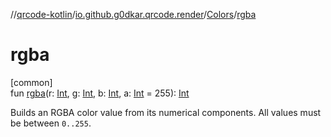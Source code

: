 //[qrcode-kotlin](../../../index.md)/[io.github.g0dkar.qrcode.render](../index.md)/[Colors](index.md)/[rgba](rgba.md)

# rgba

[common]\
fun [rgba](rgba.md)(r: [Int](https://kotlinlang.org/api/latest/jvm/stdlib/kotlin/-int/index.html), g: [Int](https://kotlinlang.org/api/latest/jvm/stdlib/kotlin/-int/index.html), b: [Int](https://kotlinlang.org/api/latest/jvm/stdlib/kotlin/-int/index.html), a: [Int](https://kotlinlang.org/api/latest/jvm/stdlib/kotlin/-int/index.html) = 255): [Int](https://kotlinlang.org/api/latest/jvm/stdlib/kotlin/-int/index.html)

Builds an RGBA color value from its numerical components. All values must be between `0..255`.
